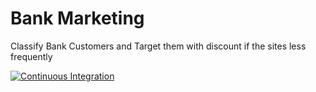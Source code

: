 # Bank Marketing
Classify  Bank Customers  and Target them with discount if the sites less frequently

[![Continuous Integration](https://github.com/mamadcamzis/bank-marketing/actions/workflows/continuous_integration.yml/badge.svg)](https://github.com/mamadcamzis/bank-marketing/actions/workflows/continuous_integration.yml)
